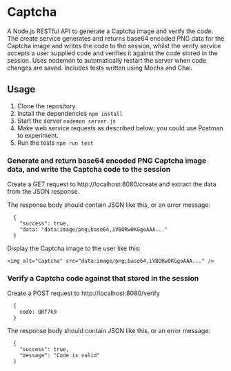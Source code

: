 # Captcha

A Node.js RESTful API to generate a Captcha image and verify the code. The create service generates and returns base64 encoded PNG data for the Captcha image and writes the code to the session, whilst the verify service accepts a user supplied code and verifies it against the code stored in the session.
Uses nodemon to automatically restart the server when code changes are saved.
Includes tests written using Mocha and Chai.

## Usage

1. Clone the repository.
2. Install the dependencies `npm install`
3. Start the server `nodemon server.js`
4. Make web service requests as described below; you could use Postman to experiment.
5. Run the tests `npm run test`

### Generate and return base64 encoded PNG Captcha image data, and write the Captcha code to the session

Create a GET request to http://localhost:8080/create and extract the data from the JSON response.

The response body should contain JSON like this, or an error message:

```
  {
    "success": true,
    "data: "data:image/png;base64,iVBORw0KGgoAAA..."
  }
```

Display the Captcha image to the user like this:

```
<img alt="Captcha" src="data:image/png;base64,iVBORw0KGgoAAA..." />
```

### Verify a Captcha code against that stored in the session

Create a POST request to http://localhost:8080/verify

```
  {
    code: QRf7k9
  }
```

The response body should contain JSON like this, or an error message:

```
  {
    "success": true,
    "message": "Code is valid"
  }
```
